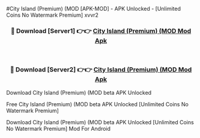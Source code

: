 #City Island (Premium) (MOD [APK-MOD] - APK Unlocked - [Unlimited Coins No Watermark Premium] xvvr2



<div align="center">

<h3>🔴 Download [Server1] 👉👉 <a href="https://momento.my/?title=City_Island_(Premium)_(MOD">City Island (Premium) (MOD Mod Apk</a></h3><br>

<h3>🔴 Download [Server2] 👉👉 <a href="https://momento.my/?title=City_Island_(Premium)_(MOD">City Island (Premium) (MOD Mod Apk</a></h3>
</div>



Download City Island (Premium) (MOD beta APK Unlocked

Free City Island (Premium) (MOD beta APK Unlocked [Unlimited Coins No Watermark Premium]

Download City Island (Premium) (MOD beta APK Unlocked [Unlimited Coins No Watermark Premium] Mod For Android
